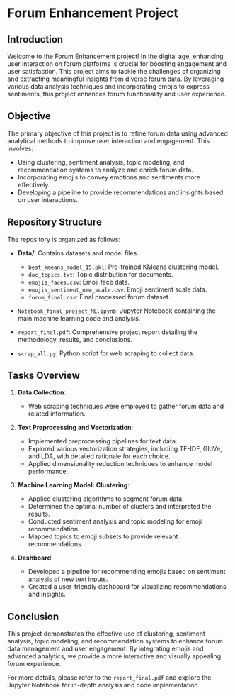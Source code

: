 # Forum Enhancement Project

## Introduction
Welcome to the Forum Enhancement project! In the digital age, enhancing user interaction on forum platforms is crucial for boosting engagement and user satisfaction. This project aims to tackle the challenges of organizing and extracting meaningful insights from diverse forum data. By leveraging various data analysis techniques and incorporating emojis to express sentiments, this project enhances forum functionality and user experience.

## Objective
The primary objective of this project is to refine forum data using advanced analytical methods to improve user interaction and engagement. This involves:
- Using clustering, sentiment analysis, topic modeling, and recommendation systems to analyze and enrich forum data.
- Incorporating emojis to convey emotions and sentiments more effectively.
- Developing a pipeline to provide recommendations and insights based on user interactions.

## Repository Structure
The repository is organized as follows:

- **Data/**: Contains datasets and model files.
  - `best_kmeans_model_15.pkl`: Pre-trained KMeans clustering model.
  - `doc_topics.txt`: Topic distribution for documents.
  - `emojis_faces.csv`: Emoji face data.
  - `emojis_sentiment_new_scale.csv`: Emoji sentiment scale data.
  - `forum_final.csv`: Final processed forum dataset.

- `Notebook_final_project_ML.ipynb`: Jupyter Notebook containing the main machine learning code and analysis.
- `report_final.pdf`: Comprehensive project report detailing the methodology, results, and conclusions.
- `scrap_all.py`: Python script for web scraping to collect data.

## Tasks Overview
1. **Data Collection**:
   - Web scraping techniques were employed to gather forum data and related information.

2. **Text Preprocessing and Vectorization**:
   - Implemented preprocessing pipelines for text data.
   - Explored various vectorization strategies, including TF-IDF, GloVe, and LDA, with detailed rationale for each choice.
   - Applied dimensionality reduction techniques to enhance model performance.

3. **Machine Learning Model: Clustering**:
   - Applied clustering algorithms to segment forum data.
   - Determined the optimal number of clusters and interpreted the results.
   - Conducted sentiment analysis and topic modeling for emoji recommendation.
   - Mapped topics to emoji subsets to provide relevant recommendations.

4. **Dashboard**:
   - Developed a pipeline for recommending emojis based on sentiment analysis of new text inputs.
   - Created a user-friendly dashboard for visualizing recommendations and insights.

## Conclusion
This project demonstrates the effective use of clustering, sentiment analysis, topic modeling, and recommendation systems to enhance forum data management and user engagement. By integrating emojis and advanced analytics, we provide a more interactive and visually appealing forum experience.

For more details, please refer to the `report_final.pdf` and explore the Jupyter Notebook for in-depth analysis and code implementation.
